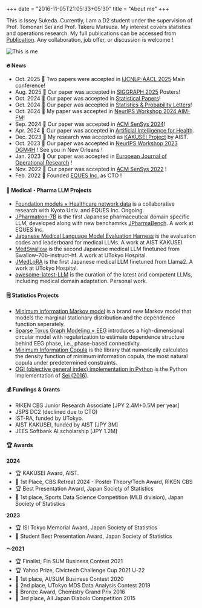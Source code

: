 +++
date = "2016-11-05T21:05:33+05:30"
title = "About me"
+++


This is Issey Sukeda. Currently, I am a D2 student under the supervision of Prof. Tomonari Sei and Prof. Takeru Matsuda.
My interest covers statistics and operations research.
My full publications can be accessed from [Publication](https://stardust-coder.github.io/myportfolio/page/publication/).
Any collaboration, job offer, or discussion is welcome !

![This is me][1]

#### 🔥 News
* Oct. 2025 🎉 Two papers were accepted in [IJCNLP-AACL 2025](https://2025.aaclnet.org/) Main conference!
* Aug. 2025 🎉 Our paper was accepted in [SIGGRAPH 2025](https://s2025.siggraph.org/) Posters!
* Oct. 2024 🎉 Our paper was accepted in [Statistical Papers](https://arxiv.org/abs/2306.01604)!
* Oct. 2024 🎉 Our paper was accepted in [Statistics & Probability Letters](https://www.sciencedirect.com/science/article/pii/S016771522400258X?via%3Dihub)!
* Oct. 2024 🎉 My paper was accepted in [NeurIPS Workshop 2024 AIM-FM](https://arxiv.org/pdf/2409.11783)!
* Sep. 2024 🎉 Our paper was accepted in [ACM SenSys 2024](https://dl.acm.org/doi/10.1145/3666025.3699369)!
* Apr. 2024 🎉 Our paper was accepted in [Artificial Intelligence for Health](https://accscience.com/journal/AIH/articles/online_first/1381).
* Dec. 2023 🎉 My research was accepted as [KAKUSEI Project](https://www.aist.go.jp/aist_j/news/au20231208.html) by AIST.
* Oct. 2023 🎉 Our paper was accepted in [NeurIPS Workshop 2023 DGM4H](https://sites.google.com/ethz.ch/dgm4h-neurips2023/home) ! See you in New Orleans !
* Jan. 2023 🎉 Our paper was accepted in [European Journal of Operational Research](https://www.sciencedirect.com/science/article/pii/S037722172300111X) ! 
* Nov. 2022 🎉 Our paper was accepted in [ACM SenSys 2022](https://dl.acm.org/doi/10.1145/3560905.3568097) ! 
* Feb. 2022 💪 Founded [EQUES Inc.](https://www.eques.co.jp) as CTO ! 

#### 💊 Medical・Pharma LLM Projects
* [Foundation models × Healthcare network data](https://prtimes.jp/main/html/rd/p/000000012.000101360.html) is a collaborative research with Kyoto Univ. and EQUES Inc. Ongoing.
* [JPharmatron-7B](https://huggingface.co/collections/EQUES/jpharmatron-680a330b4dfce3ac43009984) is the first Japanese pharmaceutical domain specific LLM, developed along with new benchamrks [JPharmaBench](https://huggingface.co/collections/EQUES/jpharmabench-680a34acfe96870e41d050d8). A work at EQUES Inc.
* [Japanese Medical Language Model Evaluation Harness](https://github.com/stardust-coder/japanese-lm-med-harness) is the evaluation codes and leaderboard for medical LLMs. A work at AIST KAKUSEI.
* [MedSwallow](https://huggingface.co/AIgroup-CVM-utokyohospital/MedSwallow-70b) is the second Japanese medical LLM finetuned from Swallow-70b-instruct-hf. A work at UTokyo Hospital.
* [JMedLoRA](https://huggingface.co/AIgroup-CVM-utokyohospital/llama2-jmedlora-3000) is the first Japanese medical LLM finetuned from Llama2. A work at UTokyo Hospital.
* [awesome-latest-LLM](https://github.com/stardust-coder/awesome-latest-LLM) is the curation of the latest and competent LLMs, including medical domain adaptation. Personal work. 

#### 🗒 Statistics Projects
* [Minimum information Markov model](https://github.com/stardust-coder/min-info-markov) is a brand new Markov model that models the marginal stationary distribution and the dependence function seperately. 
* [Sparse Torus Graph Modeling × EEG](https://github.com/stardust-coder/torus_graph_modelling) introduces a high-dimensional circular model with regularization to estimate dependence structure behind EEG phase, i.e., phase-based connectivity.
* [Minimum Information Copula](https://github.com/stardust-coder/minimum-information-copula) is the library that numerically calculates the density function of minimum information copula, the most natural copula under predetermined constraints. 
* [OGI (objective general index) implementation in Python](https://github.com/stardust-coder/objective-general-index) is the Python implementation of [Sei (2016)](https://www.sciencedirect.com/science/article/pii/S0047259X16000269).

#### 💰 Fundings & Grants

* RIKEN CBS Junior Research Associate [JPY 2.4M+0.5M per year]
* JSPS DC2 (declined due to CTO)
* IST-RA, funded by UTokyo. 
* AIST KAKUSEI, funded by AIST [JPY 3M] 
* JEES Softbank AI scholarship [JPY 1.2M]

#### 🏆 Awards

**2024**
* 🏆 KAKUSEI Award, AIST.
* 🥇 1st Place, CBS Retreat 2024 - Poster Theory/Tech Award, RIKEN CBS
* 🏆 Best Presentation Award, Japan Society of Statistics
* 🥇 1st place, Sports Data Science Competition (MLB division), Japan Society of Statistics

**2023**
* 🏆 ISI Tokyo Memorial Award, Japan Society of Statistics
* 🥇 Student Best Presentation Award, Japan Society of Statistics

**〜2021**
* 🏆 Finalist, Fin SUM Business Contest 2021
* 🏆 Yahoo Prize, Civictech Challenge Cup 2021 U-22
* 🥇 1st place, AI/SUM Business Contest 2020
* 🥈 2nd place, UTokyo MDS Data Analysis Contest 2019
* 🥉 Bronze Award, Chemistry Grand Prix 2016
* 🥉 3rd place, All Japan Diabolo Competition 2015


[1]: /img/me.png
